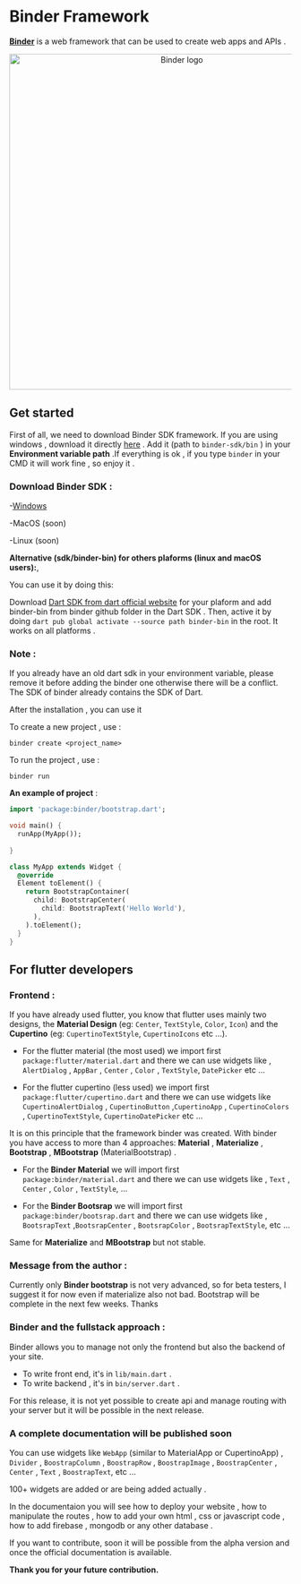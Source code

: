 # **Binder Framework**

[**Binder**](https://binder.kabagouda.com) is a web framework that can be used to create web apps and APIs .

<p align="center" >
  <img  width ="600" src="https://user-images.githubusercontent.com/64534846/158489733-67af3a32-5584-44c6-9ffe-043cb1c5ca8f.png" alt="Binder logo">
</p>

## **Get started** 

<!-- ![binger logo](https://user-images.githubusercontent.com/64534846/158489733-67af3a32-5584-44c6-9ffe-043cb1c5ca8f.png) -->

  First of all, we need to download Binder SDK framework.
  If you are using windows , download it directly [here]('https://github.com/kabagouda/binder/releases/download/binder-sdk-windows/binder-sdk.rar') . 
  Add it (path to `binder-sdk/bin` ) in your **Environment variable path** .If everything is ok , if you type `binder` in your CMD it will work fine , so enjoy it .

### **Download Binder SDK :**

  -[Windows]('https://github.com/kabagouda/binder/releases/download/binder-sdk-windows/binder-sdk.rar')

  -MacOS (soon)

  -Linux (soon)

**Alternative (sdk/binder-bin) for others plaforms  (linux and macOS users):**,  

You can use it by doing this:

Download [Dart SDK from dart official website]('https://dart.dev/get-dart/archive#stable-channel') for your plaform and add binder-bin from binder github folder in the Dart SDK . Then, active it by doing  `dart pub global activate --source path binder-bin` in the root.
It works on all platforms .

### **Note :**

If you already have an old dart sdk in your environment variable, please remove it before adding the binder one otherwise there will be a conflict. The SDK of binder already contains the SDK of Dart. 

After the installation , you can use it  

To create a new project , use :

 `binder create <project_name>`

To run the project , use :

`binder run`

**An example of project** :

```dart
import 'package:binder/bootstrap.dart';

void main() {
  runApp(MyApp());
 
}

class MyApp extends Widget {
  @override
  Element toElement() {
    return BootstrapContainer(
      child: BootstrapCenter(
        child: BootstrapText('Hello World'),
      ),
    ).toElement();
  }
}
```

## **For flutter developers**

### **Frontend** :

If you have already used flutter, you know that flutter uses mainly two designs, the **Material Design** (eg: `Center`, `TextStyle`, `Color`, `Icon`) and the **Cupertino** (eg: `CupertinoTextStyle`, `CupertinoIcons` etc ...).

- For the flutter material (the most used) we import first
`package:flutter/material.dart` and there we can use widgets like , `AlertDialog` , `AppBar` , `Center` , `Color` , `TextStyle`, `DatePicker` etc ...

- For the flutter cupertino (less used) we import first
`package:flutter/cupertino.dart` and there we can use widgets like `CupertinoAlertDialog` , `CupertinoButton` ,`CupertinoApp` , `CupertinoColors` , `CupertinoTextStyle`, `CupertinoDatePicker` etc ...

It is on this principle that the framework binder was created.
With binder you have access to more than 4 approaches:
**Material** , **Materialize** , **Bootstrap** , **MBootstrap** (MaterialBootstrap) .

- For the **Binder Material** we will import first
`package:binder/material.dart` and there we can use widgets like , `Text` , `Center` , `Color` , `TextStyle`, ...

- For the **Binder Bootsrap** we will import first
`package:binder/bootsrap.dart` and there we can use widgets like , `BootsrapText` ,`BootsrapCenter` , `BootsrapColor` , `BootsrapTextStyle`, etc ...

Same for **Materialize** and **MBootstrap** but not stable.

### **Message from the author :**

Currently only **Binder bootstrap** is not very advanced, so for beta testers, I suggest it for now even if materialize also not bad. Bootstrap will be complete in the next few weeks. Thanks

### **Binder and the fullstack approach :**

Binder allows you to manage not only the frontend but also the backend of your site.

- To write front end, it's in `lib/main.dart` .
- To write backend , it's in `bin/server.dart` .

For this release, it is not yet possible to create api and manage routing with your server but it will be possible in the next release.

### **A complete documentation will be published soon**

You can use widgets like `WebApp` (similar to MaterialApp or CupertinoApp) , `Divider` , `BoostrapColumn` , `BoostrapRow` , `BoostrapImage` , `BoostrapCenter` , `Center` , `Text` , `BoostrapText`, etc ...

100+ widgets are added or are being added actually .

In the documentaion you will see how to deploy your website , how to manipulate the routes , how to add your own html , css or javascript code , how to add firebase , mongodb or any other database .

If you want to contribute, soon it will be possible from the alpha version and once the official documentation is available.

**Thank you for your future contribution.**
